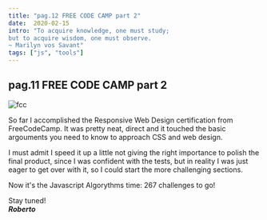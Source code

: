 ```yaml
---
title: "pag.12 FREE CODE CAMP part 2"
date:  2020-02-15
intro: "To acquire knowledge, one must study;
but to acquire wisdom, one must observe.
~ Marilyn vos Savant"
tags: ["js", "tools"]
---
```


## pag.11 FREE CODE CAMP part 2 

![fcc](../images/blogfreecodecamp.png)

So far I accomplished the Responsive Web Design certification from FreeCodeCamp. It was pretty neat, direct and it touched the basic argouments you need to know to approach CSS and web design.

I must admit I speed it up a little not giving the right importance to polish the final product, since I was confident with the tests, but in reality I was just eager to get over with it, so I could start the more challenging sections.

Now it's the Javascript Algorythms time: 267 challenges to go!

Stay tuned!  
***Roberto***